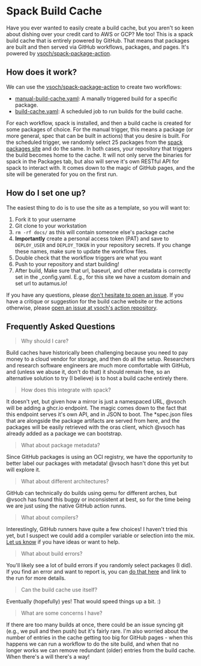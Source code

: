 # Spack Build Cache

Have you ever wanted to easily create a build cache, but you aren't so keen about
dishing over your credit card to AWS or GCP? Me too! This is a spack build cache
that is entirely powered by GitHub. That means that packages are built and then
served via GitHub workflows, packages, and pages. It's powered by 
[vsoch/spack-package-action](https://github.com/vsoch/spack-package-action).

## How does it work?

We can use the [vsoch/spack-package-action](https://github.com/vsoch/spack-package-action)
to create two workflows:

 - [manual-build-cache.yaml](.github/workflows/manual-build-cache.yaml): A manally triggered build for a specific package.
 - [build-cache.yaml](.github/workflows/build-cache.yaml): A scheduled job to run builds for the build cache.

For each workflow, spack is installed, and then a build cache is created for some packages of choice.
For the manual trigger, this means a package (or more general, spec that can be built in actions) that you
desire is built. For the scheduled trigger, we randomly select 25 packages from the [spack packages site](https://spack.github.io/packages)
and do the same. In both cases, your repository that triggers the build becomes home to the cache.
It will not only serve the binaries for spack in the Packages tab, but also will serve it's own
RESTful API for spack to interact with. It comes down to the magic of GitHub pages, and the
site will be generated for you on the first run.

## How do I set one up?

The easiest thing to do is to use the site as a template, so you will want to:

1. Fork it to your username
2. Git clone to your workstation
3. `rm -rf docs/` as this will contain someone else's package cache
4. **Importantly** create a personal access token (PAT) and save to `DEPLOY_USER` and `DEPLOY_TOKEN` in your repository secrets. If you change these names, make sure to update the workflow files.
5. Double check that the workflow triggers are what you want
6. Push to your repository and start building!
7. After build, Make sure that url, baseurl, and other metadata is correctly set in the _config.yaml. E.g., for this site we have a custom domain and set url to autamus.io!

If you have any questions, please [don't hesitate to open an issue](https://github.com/autamus/spack-build-cache/issues).
If you have a critique or suggestion for the build cache website or the actions otherwise, please
[open an issue at vsoch's action repository](https://github.com/vsoch/spack-package-action).

## Frequently Asked Questions

> Why should I care?

Build caches have historically been challenging because you need to pay money to a cloud vendor for
storage, and then do all the setup. Researchers and research software engineers are much more comfortable with GitHub,
and (unless we abuse it, don't do that) it should remain free, so an alternative solution to try (I believe) is 
to host a build cache entirely there.

> How does this integrate with spack?

It doesn't yet, but given how a mirror is just a namespaced URL, @vsoch will be adding a ghcr.io endpoint.
The magic comes down to the fact that this endpoint serves it's own API, and in JSON to boot. The *spec.json
files that are alongside the package artifacts are served from here, and the packages will be easily retrieved
with the oras client, which @vsoch has already added as a package we can bootstrap.

> What about package metadata?

Since GitHub packages is using an OCI registry, we have the opportunity to better label our packages
with metadata! @vsoch hasn't done this yet but will explore it.

> What about different architectures?

GitHub can technically do builds using qemu for different arches, but @vsoch has found this buggy or inconsistent at best,
so for the time being we are just using the native GitHub action runns.

> What about compilers?

Interestingly, GitHub runners have quite a few choices! I haven't tried this yet, but I suspect we could add
a compiler variable or selection into the mix. [Let us know](https://github.com/autamus/spack-build-cache/issues) if you have ideas or want to help.

> What about build errors?

You'll likely see a lot of build errors if you randomly select packages (I did). If you find an error and 
want to report is, you can [do that here](https://github.com/spack/spack/issues) and link to the run for more details.

> Can the build cache use itself?

Eventually (hopefully) yes! That would speed things up a bit. :)

> What are some concerns I have?

If there are too many builds at once, there could be an issue syncing git (e.g., we pull and then push) but it's fairly rare.
I'm also worried about the number of entries in the cache getting too big for GitHub pages - when this happens we can
run a workflow to do the site build, and when that no longer works we can remove redundant (older) entries from the build
cache. When there's a will there's a way!

